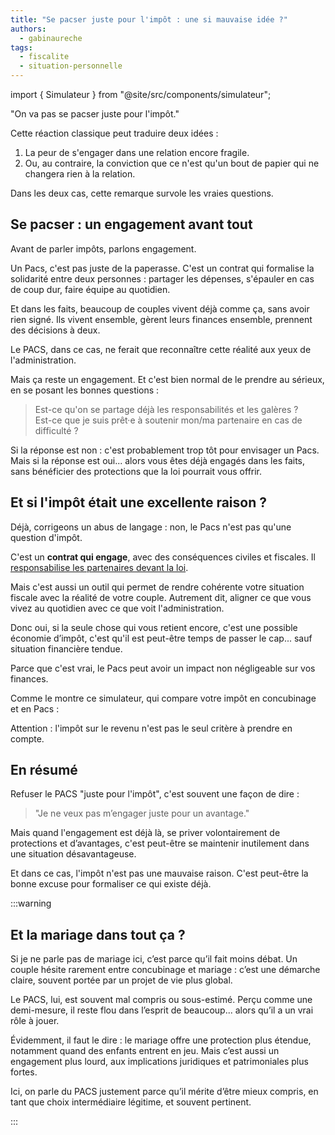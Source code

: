 ```yaml
---
title: "Se pacser juste pour l'impôt : une si mauvaise idée ?"
authors:
  - gabinaureche
tags:
  - fiscalite
  - situation-personnelle
---
```


import { Simulateur } from "@site/src/components/simulateur";

"On va pas se pacser juste pour l'impôt."

Cette réaction classique peut traduire deux idées :

1. La peur de s'engager dans une relation encore fragile.
2. Ou, au contraire, la conviction que ce n'est qu'un bout de papier qui ne changera rien à la relation.

Dans les deux cas, cette remarque survole les vraies questions.

<!-- truncate -->

## Se pacser : un engagement avant tout

Avant de parler impôts, parlons engagement.

Un Pacs, c'est pas juste de la paperasse. C'est un contrat qui formalise la solidarité entre deux personnes : partager les dépenses, s'épauler en cas de coup dur, faire équipe au quotidien.

Et dans les faits, beaucoup de couples vivent déjà comme ça, sans avoir rien signé. Ils vivent ensemble, gèrent leurs finances ensemble, prennent des décisions à deux.

Le PACS, dans ce cas, ne ferait que reconnaître cette réalité aux yeux de l'administration.

Mais ça reste un engagement. Et c'est bien normal de le prendre au sérieux, en se posant les bonnes questions :

> Est-ce qu'on se partage déjà les responsabilités et les galères ?  
> Est-ce que je suis prêt·e à soutenir mon/ma partenaire en cas de difficulté ?

Si la réponse est non : c'est probablement trop tôt pour envisager un Pacs. Mais si la réponse est oui... alors vous êtes déjà engagés dans les faits, sans bénéficier des protections que la loi pourrait vous offrir.

## Et si l'impôt était une excellente raison ?

Déjà, corrigeons un abus de langage : non, le Pacs n'est pas qu'une question d'impôt.

C'est un **contrat qui engage**, avec des conséquences civiles et fiscales. Il [responsabilise les partenaires devant la loi](https://www.service-public.fr/particuliers/vosdroits/F1026).

Mais c'est aussi un outil qui permet de rendre cohérente votre situation fiscale avec la réalité de votre couple. Autrement dit, aligner ce que vous vivez au quotidien avec ce que voit l'administration.

Donc oui, si la seule chose qui vous retient encore, c'est une possible économie d’impôt, c'est qu'il est peut-être temps de passer le cap... sauf situation financière tendue.

Parce que c'est vrai, le Pacs peut avoir un impact non négligeable sur vos finances.

Comme le montre ce simulateur, qui compare votre impôt en concubinage et en Pacs :

<Simulateur path="/o/akimeo/s/concubinage-vs-pacs" />

Attention : l'impôt sur le revenu n'est pas le seul critère à prendre en compte.

## En résumé

Refuser le PACS "juste pour l'impôt", c'est souvent une façon de dire :

> "Je ne veux pas m’engager juste pour un avantage."

Mais quand l'engagement est déjà là, se priver volontairement de protections et d’avantages, c'est peut-être se maintenir inutilement dans une situation désavantageuse.

Et dans ce cas, l'impôt n'est pas une mauvaise raison. C'est peut-être la bonne excuse pour formaliser ce qui existe déjà.

:::warning

## Et la mariage dans tout ça ?

Si je ne parle pas de mariage ici, c’est parce qu’il fait moins débat. Un couple hésite rarement entre concubinage et mariage : c’est une démarche claire, souvent portée par un projet de vie plus global.

Le PACS, lui, est souvent mal compris ou sous-estimé. Perçu comme une demi-mesure, il reste flou dans l’esprit de beaucoup... alors qu’il a un vrai rôle à jouer.

Évidemment, il faut le dire : le mariage offre une protection plus étendue, notamment quand des enfants entrent en jeu. Mais c’est aussi un engagement plus lourd, aux implications juridiques et patrimoniales plus fortes.

Ici, on parle du PACS justement parce qu’il mérite d’être mieux compris, en tant que choix intermédiaire légitime, et souvent pertinent.

:::
